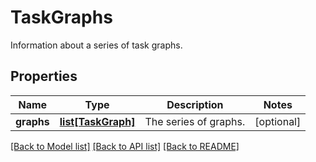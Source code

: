 # TaskGraphs

Information about a series of task graphs.
## Properties
Name | Type | Description | Notes
------------ | ------------- | ------------- | -------------
**graphs** | [**list[TaskGraph]**](TaskGraph.md) | The series of graphs.  | [optional] 

[[Back to Model list]](../README.md#documentation-for-models) [[Back to API list]](../README.md#documentation-for-api-endpoints) [[Back to README]](../README.md)


